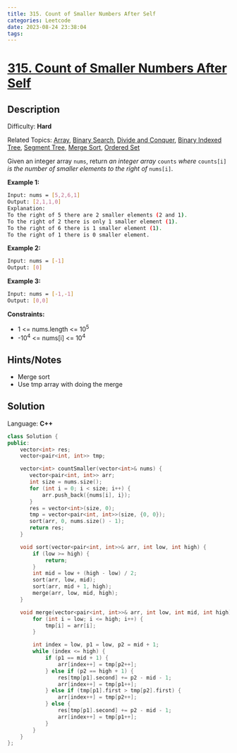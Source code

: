 ```yaml
---
title: 315. Count of Smaller Numbers After Self
categories: Leetcode
date: 2023-08-24 23:38:04
tags:
---
```

# [315\. Count of Smaller Numbers After Self](https://leetcode.com/problems/count-of-smaller-numbers-after-self/)

## Description

Difficulty: **Hard**

Related Topics: [Array](https://leetcode.com/tag/https://leetcode.com/tag/array//), [Binary Search](https://leetcode.com/tag/https://leetcode.com/tag/binary-search//), [Divide and Conquer](https://leetcode.com/tag/https://leetcode.com/tag/divide-and-conquer//), [Binary Indexed Tree](https://leetcode.com/tag/https://leetcode.com/tag/binary-indexed-tree//), [Segment Tree](https://leetcode.com/tag/https://leetcode.com/tag/segment-tree//), [Merge Sort](https://leetcode.com/tag/https://leetcode.com/tag/merge-sort//), [Ordered Set](https://leetcode.com/tag/https://leetcode.com/tag/ordered-set//)

Given an integer array `nums`, return _an integer array_ `counts` _where_ `counts[i]` _is the number of smaller elements to the right of_ `nums[i]`.

**Example 1:**

```bash
Input: nums = [5,2,6,1]
Output: [2,1,1,0]
Explanation:
To the right of 5 there are 2 smaller elements (2 and 1).
To the right of 2 there is only 1 smaller element (1).
To the right of 6 there is 1 smaller element (1).
To the right of 1 there is 0 smaller element.
```

**Example 2:**

```bash
Input: nums = [-1]
Output: [0]
```

**Example 3:**

```bash
Input: nums = [-1,-1]
Output: [0,0]
```

**Constraints:**

* 1 <= nums.length <= 10<sup>5</sup>
* -10<sup>4</sup> <= nums[i] <= 10<sup>4</sup>

## Hints/Notes

* Merge sort
* Use tmp array with doing the merge

## Solution

Language: **C++**

```C++
class Solution {
public:
    vector<int> res;
    vector<pair<int, int>> tmp;

    vector<int> countSmaller(vector<int>& nums) {
       vector<pair<int, int>> arr;
       int size = nums.size();
       for (int i = 0; i < size; i++) {
           arr.push_back({nums[i], i});
       }
       res = vector<int>(size, 0);
       tmp = vector<pair<int, int>>(size, {0, 0});
       sort(arr, 0, nums.size() - 1);
       return res;
    }

    void sort(vector<pair<int, int>>& arr, int low, int high) {
        if (low >= high) {
            return;
        }
        int mid = low + (high - low) / 2;
        sort(arr, low, mid);
        sort(arr, mid + 1, high);
        merge(arr, low, mid, high);
    }

    void merge(vector<pair<int, int>>& arr, int low, int mid, int high) {
        for (int i = low; i <= high; i++) {
            tmp[i] = arr[i];
        }

        int index = low, p1 = low, p2 = mid + 1;
        while (index <= high) {
            if (p1 == mid + 1) {
                arr[index++] = tmp[p2++];
            } else if (p2 == high + 1) {
                res[tmp[p1].second] += p2 - mid - 1;
                arr[index++] = tmp[p1++];
            } else if (tmp[p1].first > tmp[p2].first) {
                arr[index++] = tmp[p2++];
            } else {
                res[tmp[p1].second] += p2 - mid - 1;
                arr[index++] = tmp[p1++];
            }
        }
    }
};
```
